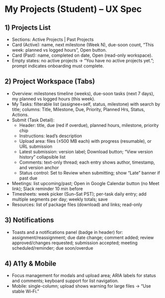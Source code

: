 # My Projects (Student) – UX Spec

## 1) Projects List
- Sections: Active Projects | Past Projects
- Card (Active): name, next milestone (Week N), due-soon count, “This week: planned vs logged hours”, Open button.
- Card (Past): name, completed on date, Open (read-only workspace).
- Empty states: no active projects → “You have no active projects yet.”; prompt indicates onboarding must complete.

## 2) Project Workspace (Tabs)
- Overview: milestones timeline (weeks), due-soon tasks (next 7 days), my planned vs logged hours (this week).
- My Tasks: filterable list (assignee=self, status, milestone) with search by title; columns: Title, Milestone, Due, Priority, Planned Hrs, Status, Actions.
- Submit (Task Detail):
  - Header: title, due (red if overdue), planned hours, milestone, priority chip
  - Instructions: lead’s description
  - Upload area: files (≤500 MB each) with progress (resumable), or URL submission
  - Latest submission: version label; Download button; “View version history” collapsible list
  - Comments: text-only thread; each entry shows author, timestamp, and version anchor
  - Status control: Set to Review when submitting; show “Late” banner if past due
- Meetings: list upcoming/past; Open in Google Calendar button (no Meet link); Slack reminder 10 min before
- Timesheets: week picker (Sun–Sat PST); per-task daily entry; add multiple segments per day; weekly totals; save
- Resources: list of package files (download) and links; read-only

## 3) Notifications
- Toasts and a notifications panel (badge in header) for: assignment/reassignment; due date change; comment added; review approved/changes requested; submission accepted; meeting scheduled/reminder; due soon/overdue

## 4) A11y & Mobile
- Focus management for modals and upload area; ARIA labels for status and comments; keyboard support for list navigation.
- Mobile: single-column; upload shows warning for large files → “Use stable Wi‑Fi.”
